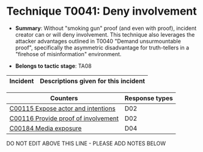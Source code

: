 # Technique T0041: Deny involvement

* **Summary**: Without "smoking gun" proof (and even with proof), incident creator can or will deny involvement. This technique also leverages the attacker advantages outlined in T0040 "Demand unsurmountable proof", specifically the asymmetric disadvantage for truth-tellers in a "firehose of misinformation" environment.

* **Belongs to tactic stage**: TA08


| Incident | Descriptions given for this incident |
| -------- | -------------------- |



| Counters | Response types |
| -------- | -------------- |
| [C00115 Expose actor and intentions](../generated_pages/counters/C00115.md) | D02 |
| [C00116 Provide proof of involvement](../generated_pages/counters/C00116.md) | D02 |
| [C00184 Media exposure](../generated_pages/counters/C00184.md) | D04 |


DO NOT EDIT ABOVE THIS LINE - PLEASE ADD NOTES BELOW